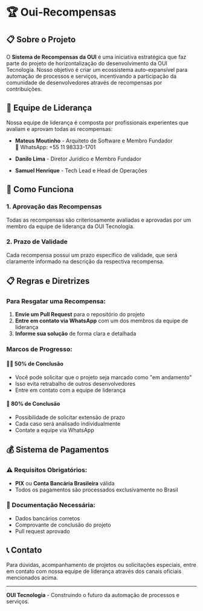 # 🏆 Oui-Recompensas

## 📋 Sobre o Projeto

O **Sistema de Recompensas da OUI** é uma iniciativa estratégica que faz parte do projeto de horizontalização do desenvolvimento da OUI Tecnologia. Nosso objetivo é criar um ecossistema auto-expansível para automação de processos e serviços, incentivando a participação da comunidade de desenvolvedores através de recompensas por contribuições.

## 👥 Equipe de Liderança

Nossa equipe de liderança é composta por profissionais experientes que avaliam e aprovam todas as recompensas:

- **Mateus Moutinho** - Arquiteto de Software e Membro Fundador  
  📱 WhatsApp: +55 11 98333-1701

- **Danilo Lima** - Diretor Jurídico e Membro Fundador

- **Samuel Henrique** - Tech Lead e Head de Operações

## 🎯 Como Funciona

### 1. Aprovação das Recompensas
Todas as recompensas são criteriosamente avaliadas e aprovadas por um membro da equipe de liderança da OUI Tecnologia.

### 2. Prazo de Validade
Cada recompensa possui um prazo específico de validade, que será claramente informado na descrição da respectiva recompensa.

## 📋 Regras e Diretrizes

### Para Resgatar uma Recompensa:
1. **Envie um Pull Request** para o repositório do projeto
2. **Entre em contato via WhatsApp** com um dos membros da equipe de liderança
3. **Informe sua solução** de forma clara e detalhada

### Marcos de Progresso:

#### 🏃‍♂️ 50% de Conclusão
- Você pode solicitar que o projeto seja marcado como "em andamento"
- Isso evita retrabalho de outros desenvolvedores
- Entre em contato com a equipe de liderança

#### 🏁 80% de Conclusão
- Possibilidade de solicitar extensão de prazo
- Cada caso será analisado individualmente
- Contate a equipe via WhatsApp

## 💰 Sistema de Pagamentos

### ⚠️ Requisitos Obrigatórios:
- **PIX** ou **Conta Bancária Brasileira** válida
- Todos os pagamentos são processados exclusivamente no Brasil

### 📄 Documentação Necessária:
- Dados bancários corretos
- Comprovante de conclusão do projeto
- Pull request aprovado

## 📞 Contato

Para dúvidas, acompanhamento de projetos ou solicitações especiais, entre em contato com nossa equipe de liderança através dos canais oficiais mencionados acima.

---

**OUI Tecnologia** - Construindo o futuro da automação de processos e serviços.
